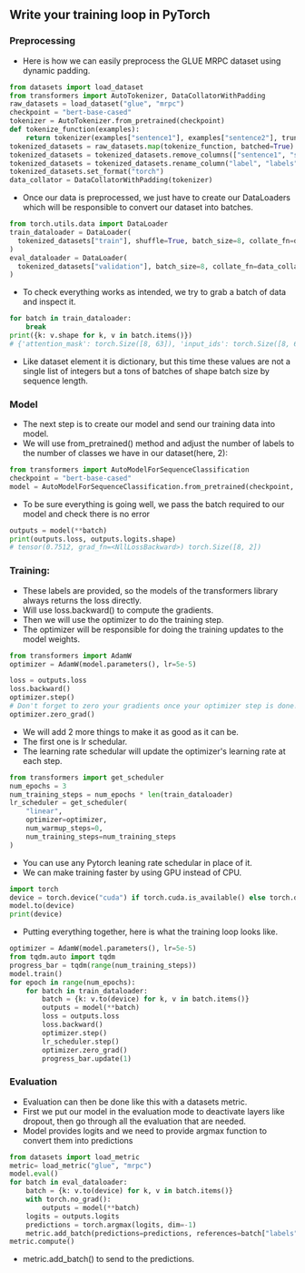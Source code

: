 ## Write your training loop in PyTorch

### Preprocessing

- Here is how we can easily preprocess the GLUE MRPC dataset using dynamic padding.

``` py
from datasets import load_dataset
from transformers import AutoTokenizer, DataCollatorWithPadding
raw_datasets = load_dataset("glue", "mrpc")
checkpoint = "bert-base-cased"
tokenizer = AutoTokenizer.from_pretrained(checkpoint)
def tokenize_function(examples):
    return tokenizer(examples["sentence1"], examples["sentence2"], truncation=True)
tokenized_datasets = raw_datasets.map(tokenize_function, batched=True)
tokenized_datasets = tokenized_datasets.remove_columns(["sentence1", "sentence2", "idx"])
tokenized_datasets = tokenized_datasets.rename_column("label", "labels")
tokenized_datasets.set_format("torch")
data_collator = DataCollatorWithPadding(tokenizer)
```

- Once our data is preprocessed, we just have to create our DataLoaders which will be responsible to convert our dataset into batches.

``` py
from torch.utils.data import DataLoader
train_dataloader = DataLoader(
  tokenized_datasets["train"], shuffle=True, batch_size=8, collate_fn=data_collator
)
eval_dataloader = DataLoader(
  tokenized_datasets["validation"], batch_size=8, collate_fn=data_collator
)
```

- To check everything works as intended, we try to grab a batch of data and inspect it.

``` py
for batch in train_dataloader:
    break
print({k: v.shape for k, v in batch.items()})
# {'attention_mask': torch.Size([8, 63]), 'input_ids': torch.Size([8, 63]), 'labels': torch.Size([8]), 'token_type_ids': torch.Size([8, 63])}
```

- Like dataset element it is dictionary, but this time these values are not a single list of integers but a tons of batches of shape batch size by sequence length.

### Model

- The next step is to create our model and send our training data into model.
- We will use from_pretrained() method and adjust the number of labels to the number of classes we have in our dataset(here, 2):

``` py
from transformers import AutoModelForSequenceClassification
checkpoint = "bert-base-cased"
model = AutoModelForSequenceClassification.from_pretrained(checkpoint, num_labels=2)
```

- To be sure everything is going well, we pass the batch required to our model and check there is no error

``` py
outputs = model(**batch)
print(outputs.loss, outputs.logits.shape)
# tensor(0.7512, grad_fn=<NllLossBackward>) torch.Size([8, 2])
```

### Training:

- These labels are provided, so the models of the transformers library always returns the loss directly.
- Will use loss.backward() to compute the gradients.
- Then we will use the optimizer to do the training step.
- The optimizer will be responsible for doing the training updates to the model weights.

``` py
from transformers import AdamW
optimizer = AdamW(model.parameters(), lr=5e-5)
```

``` py
loss = outputs.loss
loss.backward()
optimizer.step()
# Don't forget to zero your gradients once your optimizer step is done!
optimizer.zero_grad()
```

- We will add 2 more things to make it as good as it can be.
- The first one is lr schedular. 
- The learning rate schedular will update the optimizer's learning rate at each step.

``` py
from transformers import get_scheduler
num_epochs = 3
num_training_steps = num_epochs * len(train_dataloader)
lr_scheduler = get_scheduler(
    "linear",
    optimizer=optimizer,
    num_warmup_steps=0,
    num_training_steps=num_training_steps
)
```

- You can use any Pytorch leaning rate schedular in place of it.
- We can make training faster by using GPU instead of CPU.

``` py
import torch
device = torch.device("cuda") if torch.cuda.is_available() else torch.device("cpu")
model.to(device)
print(device)
```

- Putting everything together, here is what the training loop looks like.

``` py
optimizer = AdamW(model.parameters(), lr=5e-5)
from tqdm.auto import tqdm
progress_bar = tqdm(range(num_training_steps))
model.train()
for epoch in range(num_epochs):
    for batch in train_dataloader:
        batch = {k: v.to(device) for k, v in batch.items()}
        outputs = model(**batch)
        loss = outputs.loss
        loss.backward()        
        optimizer.step()
        lr_scheduler.step()
        optimizer.zero_grad()
        progress_bar.update(1)
```

### Evaluation

- Evaluation can then be done like this with a datasets metric.
- First we put our model in the evaluation mode to deactivate layers like dropout, then go through all the evaluation that are needed.
- Model provides logits and we need to provide argmax function to convert them into predictions

``` py
from datasets import load_metric
metric= load_metric("glue", "mrpc")
model.eval()
for batch in eval_dataloader:
    batch = {k: v.to(device) for k, v in batch.items()}
    with torch.no_grad():
        outputs = model(**batch)   
    logits = outputs.logits
    predictions = torch.argmax(logits, dim=-1)
    metric.add_batch(predictions=predictions, references=batch["labels"])
metric.compute()
```

-  metric.add_batch() to send to the predictions.

